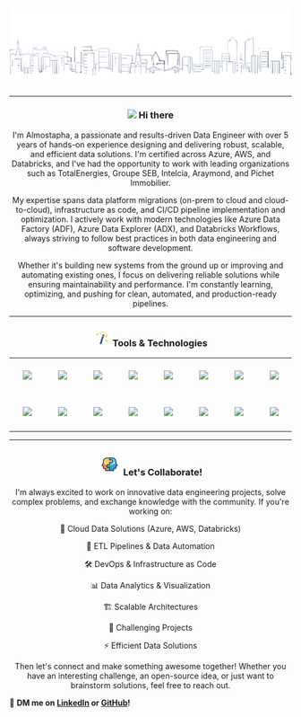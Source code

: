 <h3 align="center"> <img src="src/lyon_skyline-removebg-preview.png"></h3>
  
___
<h3 align="center"> <img src="https://raw.githubusercontent.com/MartinHeinz/MartinHeinz/master/wave.gif" width="30px"> Hi there </h3> 
<p align="center">I'm Almostapha, a passionate and results-driven Data Engineer with over 5 years of hands-on experience designing and delivering robust, scalable, and efficient data solutions. I'm certified across Azure, AWS, and Databricks, and I've had the opportunity to work with leading organizations such as TotalEnergies, Groupe SEB, Intelcia, Araymond, and Pichet Immobilier.</p>

<p align="center">My expertise spans data platform migrations (on-prem to cloud and cloud-to-cloud), infrastructure as code, and CI/CD pipeline implementation and optimization. I actively work with modern technologies like Azure Data Factory (ADF), Azure Data Explorer (ADX), and Databricks Workflows, always striving to follow best practices in both data engineering and software development.</p>

<p align="center">Whether it's building new systems from the ground up or improving and automating existing ones, I focus on delivering reliable solutions while ensuring maintainability and performance. I'm constantly learning, optimizing, and pushing for clean, automated, and production-ready pipelines.</p>

_____
<h3 align="center"> <img src="src/magic-wand.gif" width="30px">  Tools & Technologies</h3>

<table align="center">
  <tr>
    <td align="center" width="60" height="60"><img src="https://cdn.jsdelivr.net/gh/devicons/devicon/icons/scala/scala-original.svg" width="45"/></td>
    <td align="center" width="60" height="60"><img src="https://cdn.jsdelivr.net/gh/devicons/devicon/icons/kubernetes/kubernetes-plain.svg" width="45"/></td>
    <td align="center" width="60" height="60"><img src="https://upload.wikimedia.org/wikipedia/commons/f/f3/Apache_Spark_logo.svg" width="45"/></td>
    <td align="center" width="60" height="60"><img src="https://cdn.jsdelivr.net/gh/devicons/devicon/icons/githubactions/githubactions-original.svg" width="45"/></td>
    <td align="center" width="60" height="60"><img src="https://cdn.jsdelivr.net/gh/devicons/devicon/icons/docker/docker-original.svg" width="45"/></td>
    <td align="center" width="60" height="60"><img src="https://www.svgrepo.com/show/448266/aws.svg" width="45"/></td>
    <td align="center" width="60" height="60"><img src="https://cdn.jsdelivr.net/gh/devicons/devicon/icons/terraform/terraform-original.svg" width="45"/></td>
    <td align="center" width="60" height="60"><img src="https://cdn.jsdelivr.net/gh/devicons/devicon/icons/cplusplus/cplusplus-original.svg" width="45"/></td>
  </tr>
  <tr>
    <td align="center" width="60" height="60"><img src="https://www.svgrepo.com/show/341634/azure-pipelines.svg" width="45"/></td>
    <td align="center" width="60" height="60"><img src="https://cdn.jsdelivr.net/gh/devicons/devicon/icons/linux/linux-original.svg" width="45"/></td>
    <td align="center" width="60" height="60"><img src="https://cdn.jsdelivr.net/gh/devicons/devicon/icons/python/python-original.svg" width="45"/></td>
    <td align="center" width="60" height="60"><img src="https://cdn.jsdelivr.net/gh/devicons/devicon/icons/azure/azure-original.svg" width="45"/></td>
    <td align="center" width="60" height="60"><img src="https://www.svgrepo.com/show/448245/oracle.svg" width="45"/></td>
    <td align="center" width="60" height="60"><img src="https://www.svgrepo.com/show/330261/databricks.svg" width="45"/></td>
    <td align="center" width="60" height="60"><img src="https://www.svgrepo.com/show/512317/github-142.svg" width="45"/></td>
    <td align="center" width="60" height="60"><img src="https://www.svgrepo.com/show/353380/airflow.svg" width="45"/></td>
  </tr>
</table>

___
<h3 align="center"> <img src="src/teamwork.gif" width="40px"> Let's Collaborate!</h3>
<p align="center">I'm always excited to work on innovative data engineering projects, solve complex problems, and exchange knowledge with the community. If you're working on:</p>
<p align="center"> 🚀 Cloud Data Solutions (Azure, AWS, Databricks)</p>
<p align="center"> 🔄 ETL Pipelines & Data Automation</p>
<p align="center"> 🛠 DevOps & Infrastructure as Code</p>
<p align="center"> 📊 Data Analytics & Visualization</p>
<p align="center"> 🏗 Scalable Architectures</p>
<p align="center"> 🎯 Challenging Projects</p>
<p align="center"> ⚡ Efficient Data Solutions</p>

<p align="center">Then let's connect and make something awesome together! Whether you have an interesting challenge, an open-source idea, or just want to brainstorm solutions, feel free to reach out.</p>

📩 **DM me on [LinkedIn](https://www.linkedin.com/in/almostapha-a-aloui-369069147/) or [GitHub](https://github.com/AAAloui)!**
<!--
Upcoming sections :

- 🔭 I’m currently working on ...
- 🌱 I’m currently learning ...
- 👯 I’m looking to collaborate on ...
- 🤔 I’m looking for help with ...
- 💬 Ask me about ...
- ⚡ Fun fact: ...
-->
